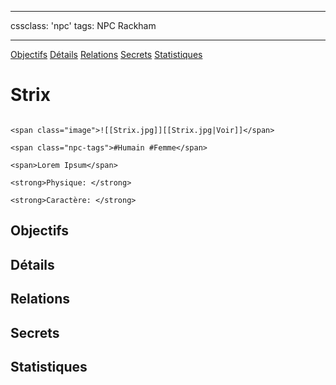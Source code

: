 
---

cssclass: 'npc'
tags: NPC Rackham

---
<span class="nav">[Objectifs](#Objectifs) [Détails](#Détails)  [Relations](#Relations) [Secrets](#Secrets) [Statistiques](#Statistiques)</span>

# Strix

```ad-desc

<span class="image">![[Strix.jpg]][[Strix.jpg|Voir]]</span>

<span class="npc-tags">#Humain #Femme</span>

<span>Lorem Ipsum</span>

<strong>Physique: </strong>

<strong>Caractère: </strong>
```

## Objectifs

## Détails

## Relations

## Secrets

## Statistiques